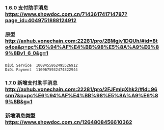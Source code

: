 ### 1.6.0 支付助手消息 https://www.showdoc.com.cn/714361741714787?page_id=4049751888124912

### 原型 http://axhub.vonechain.com:22281/pro/2BMgjv1DQUh/#id=8to4oa&p=pc%E6%94%AF%E4%BB%98%E5%8A%A9%E6%89%8Bv1_6_0&g=1

###

```
DiDi Service  1008455862495526912
DiDi Payment  1109675932474322944
```

### 1.7.0 新增支付助手消息 http://axhub.vonechain.com:22281/pro/2FJFmlqXhk2/#id=96snn7&p=pc%E6%94%AF%E4%BB%98%E5%8A%A9%E6%89%8B&g=1

### 新增消息类型 https://www.showdoc.com.cn/1264808456610362
